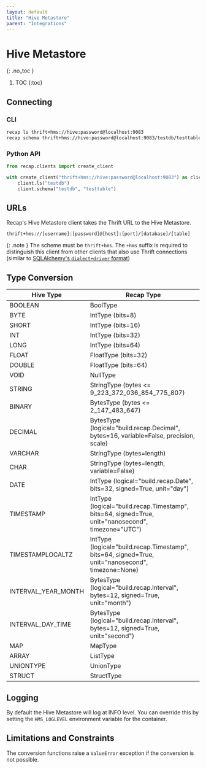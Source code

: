```yaml
---
layout: default
title: "Hive Metastore"
parent: "Integrations"
---
```


# Hive Metastore
{: .no_toc }

1. TOC
{:toc}

## Connecting

### CLI

```bash
recap ls thrift+hms://hive:password@localhost:9083
recap schema thrift+hms://hive:password@localhost:9083/testdb/testtable
```

### Python API

```python
from recap.clients import create_client

with create_client("thrift+hms://hive:password@localhost:9083") as client:
    client.ls("testdb")
    client.schema("testdb", "testtable")
```

## URLs

Recap's Hive Metastore client takes the Thrift URL to the Hive Metastore.

```
thrift+hms://[username]:[password]@[host]:[port]/[database]/[table]
```

{: .note }
The scheme must be `thrift+hms`. The `+hms` suffix is required to distinguish this client from other clients that also use Thrift connections (similar to [SQLAlchemy's `dialect+driver` format](https://docs.sqlalchemy.org/en/20/core/engines.html#database-urls))

## Type Conversion

| Hive Type                          | Recap Type |
|------------------------------------|------------------------------------|
| BOOLEAN        | BoolType |
| BYTE           | IntType (bits=8) |
| SHORT          | IntType (bits=16) |
| INT            | IntType (bits=32) |
| LONG           | IntType (bits=64) |
| FLOAT          | FloatType (bits=32) |
| DOUBLE         | FloatType (bits=64) |
| VOID           | NullType |
| STRING         | StringType (bytes <= 9_223_372_036_854_775_807) |
| BINARY         | BytesType (bytes <= 2_147_483_647) |
| DECIMAL                     | BytesType (logical="build.recap.Decimal", bytes=16, variable=False, precision, scale) |
| VARCHAR                     | StringType (bytes=length) |
| CHAR                        | StringType (bytes=length, variable=False) |
| DATE           | IntType (logical="build.recap.Date", bits=32, signed=True, unit="day") |
| TIMESTAMP      | IntType (logical="build.recap.Timestamp", bits=64, signed=True, unit="nanosecond", timezone="UTC") |
| TIMESTAMPLOCALTZ| IntType (logical="build.recap.Timestamp", bits=64, signed=True, unit="nanosecond", timezone=None) |
| INTERVAL_YEAR_MONTH | BytesType (logical="build.recap.Interval", bytes=12, signed=True, unit="month") |
| INTERVAL_DAY_TIME | BytesType (logical="build.recap.Interval", bytes=12, signed=True, unit="second") |
| MAP                         | MapType |
| ARRAY                        | ListType |
| UNIONTYPE                       | UnionType |
| STRUCT                      | StructType |

## Logging

By default the Hive Metastore will log at INFO level. You can override this by setting the `HMS_LOGLEVEL` environment variable for the container.

## Limitations and Constraints

The conversion functions raise a `ValueError` exception if the conversion is not possible.
